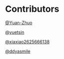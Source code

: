 # Contributors

[@Yuan-Zhuo](https://github.com/Yuan-Zhuo)

[@yuetsin](https://github.com/yuetsin)

[@xiaxiao2625666138](https://github.com/xiaxiao2625666138)

[@ddyasmile](https://github.com/ddyasmile)
